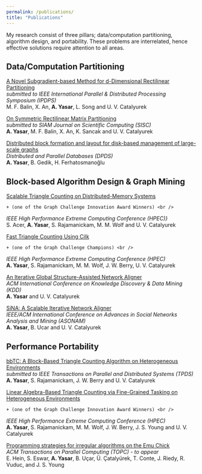 ```yaml
---
permalink: /publications/
title: "Publications"
---
```


My research consist of three pillars; data/computation partitioning, algorithm design, and portability. These problems are interrelated, hence effective solutions require attention to all areas.

## Data/Computation Partitioning

[A Novel Subgradient-based Method for d-Dimensional Rectilinear Partitioning](https://www.ipdps.org) <br />
<em>submitted to IEEE International Parallel \& Distributed Processing Symposium (IPDPS)</em> <br />
M. F. Balin, X. An, <strong> A. Yasar</strong>, L. Song and U. V. Catalyurek <br />

[On Symmetric Rectilinear Matrix Partitioning](https://arxiv.org/abs/2009.07735) <br />
<em>submitted to SIAM Journal on Scientific Computing (SISC)</em> <br />
<strong>A. Yasar</strong>, M. F. Balin, X. An, K. Sancak and U. V. Catalyurek <br />



[Distributed block formation and layout for disk-based management of large-scale graphs](https://link.springer.com/article/10.1007/s10619-017-7191-3) <br />
<em>Distributed and Parallel Databases (DPDS)</em> <br />
<strong>A. Yasar</strong>, B. Gedik, H. Ferhatosmanoğlu <br />



## Block-based Algorithm Design \& Graph Mining


[Scalable Triangle Counting on Distributed-Memory Systems](https://graphchallenge.mit.edu/champions) <br />
```
+ (one of the Graph Challenge Innovation Award Winners) <br />
```
<em>IEEE High Performance Extreme Computing Conference (HPEC)}</em> <br />
S. Acer, <strong>A. Yasar</strong>, S. Rajamanickam, M. M. Wolf and U. V. Catalyurek <br />


[Fast Triangle Counting Using Cilk](https://graphchallenge.mit.edu/champions) <br />
```
+ (one of the Graph Challenge Champions) <br />
```
<em>IEEE High Performance Extreme Computing Conference (HPEC)</em> <br />
<strong>A. Yasar</strong>, S. Rajamanickam, M. M. Wolf, J. W. Berry, U. V. Catalyurek <br />


[An Iterative Global Structure-Assisted Network Aligner](https://dl.acm.org/citation.cfm?id=3219819.3220079) <br />
<em>ACM International Conference on Knowledge Discovery \& Data Mining (KDD)</em> <br />
<strong>A. Yasar</strong> and U. V. Catalyurek <br />


[SiNA: A Scalable Iterative Network Aligner](https://ieeexplore.ieee.org/abstract/document/8508468) <br />
<em>IEEE/ACM International Conference on Advances in Social Networks Analysis and Mining (ASONAM)</em> <br />
<strong>A. Yasar</strong>, B. Ucar and U. V. Catalyurek <br />



## Performance Portability


[bbTC: A Block-Based Triangle Counting Algorithm on Heterogeneous Environments](https://arxiv.org/abs/2009.12457) <br />
<em> submitted to IEEE Transactions on Parallel and Distributed Systems (TPDS)</em> <br />
<strong>A. Yasar</strong>, S. Rajamanickam, J. W. Berry and U. V. Catalyurek <br />


[Linear Algebra-Based Triangle Counting via Fine-Grained Tasking on Heterogeneous Environments](https://graphchallenge.mit.edu/champions) <br />
```
+ (one of the Graph Challenge Innovation Award Winners) <br />
```
<em>IEEE High Performance Extreme Computing Conference (HPEC)</em> <br />
<strong>A. Yasar</strong>, S. Rajamanickam, M. M. Wolf, J. W. Berry, J. S. Young and U. V. Catalyurek <br />


[Programming strategies for irregular algorithms on the Emu Chick](https://arxiv.org/abs/1901.02775) <br />
<em>ACM Transactions on Parallel Computing (TOPC) - to appear</em> <br />
E. Hein, S. Eswar, <strong>A. Yasar</strong>, B. Uçar, Ü. Çatalyürek, T. Conte, J. Riedy, R. Vuduc, and J. S. Young <br />
